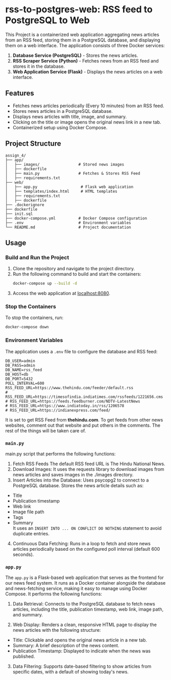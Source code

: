 # rss-to-postgres-web: RSS feed to PostgreSQL to Web

This Project is a containerized web application aggregating news articles from an RSS feed, storing them in a PostgreSQL database, and displaying them on a web interface. The application consists of three Docker services:

1. **Database Service (PostgreSQL)** - Stores the news articles.
2. **RSS Scraper Service (Python)** - Fetches news from an RSS feed and stores it in the database.
3. **Web Application Service (Flask)** - Displays the news articles on a web interface.

## Features
- Fetches news articles periodically (Every 10 minutes) from an RSS feed.
- Stores news articles in a PostgreSQL database.
- Displays news articles with title, image, and summary.
- Clicking on the title or image opens the original news link in a new tab.
- Containerized setup using Docker Compose.

## Project Structure
```
assign_4/
├── app/
│   ├── images/                 # Stored news images
│   ├── dockerfile              
│   ├── main.py                 # Fetches & Stores RSS Feed 
│   ├── requirements.txt
├── web/
│   ├── app.py                   # Flask web application
│   ├── templates/index.html     # HTML templates
│   ├── requirements.txt                
│   ├── dockerfile
├── .dockerignore
├── dockerfile
├── init.sql
├── docker-compose.yml          # Docker Compose configuration
├── .env                        # Environment variables
└── README.md                   # Project documentation
```

## Usage
### Build and Run the Project
1. Clone the repository and navigate to the project directory.
2. Run the following command to build and start the containers:
   ```bash
   docker-compose up --build -d
   ```
3. Access the web application at [localhost:8080](http://localhost:8080).

### Stop the Containers
To stop the containers, run:
```bash
docker-compose down
```
### Environment Variables
The application uses a `.env` file to configure the database and RSS feed:
```
DB_USER=admin
DB_PASS=admin
DB_NAME=rss_feed
DB_HOST=db
DB_PORT=5432
POLL_INTERVAL=600
RSS_FEED_URL=https://www.thehindu.com/feeder/default.rss
# RSS_FEED_URL=https://timesofindia.indiatimes.com/rssfeeds/1221656.cms
# RSS_FEED_URL=https://feeds.feedburner.com/NDTV-LatestNews
# RSS_FEED_URL=https://www.indiatoday.in/rss/1206578
# RSS_FEED_URL=https://indianexpress.com/feed/
```
It is set to get RSS Feed from **thehindu.com**. To get feeds from other news websites, comment out that website and put others in the comments. The rest of the things will be taken care of.

### `main.py`
main.py script that performs the following functions:

1. Fetch RSS Feeds
   The default RSS feed URL is The Hindu National News.
2. Download Images:
   It uses the requests library to download images from news articles and saves images in the ./images directory.
3. Insert Articles into the Database:
   Uses psycopg2 to connect to a PostgreSQL database.
   Stores the news article details such as:
  - Title
  - Publication timestamp
  - Web link
  - Image file path
  - Tags
  - Summary<br>
  It uses an `INSERT INTO ... ON CONFLICT DO NOTHING` statement to avoid duplicate entries.

4. Continuous Data Fetching:
  Runs in a loop to fetch and store news articles periodically based on the configured poll interval (default 600 seconds).


### `app.py`
The `app.py` is a Flask-based web application that serves as the frontend for our news feed system. 
It runs as a Docker container alongside the database and news-fetching service, making it easy to manage using Docker Compose. 
It performs the following functions:

1. Data Retrieval: Connects to the PostgreSQL database to fetch news articles, including the title, publication timestamp, web link, image path, and summary.

2. Web Display: Renders a clean, responsive HTML page to display the news articles with the following structure:

- Title: Clickable and opens the original news article in a new tab.
- Summary: A brief description of the news content.
- Publication Timestamp: Displayed to indicate when the news was published.
3. Data Filtering: Supports date-based filtering to show articles from specific dates, with a default of showing today's news.
